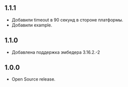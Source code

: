 ## 1.1.1

* Добавили timeout в 90 секунд в стороне платформы.
* Добавили example.

## 1.1.0

* Добавлена поддержка эмбедера 3.16.2.-2

## 1.0.0

* Open Source release.

